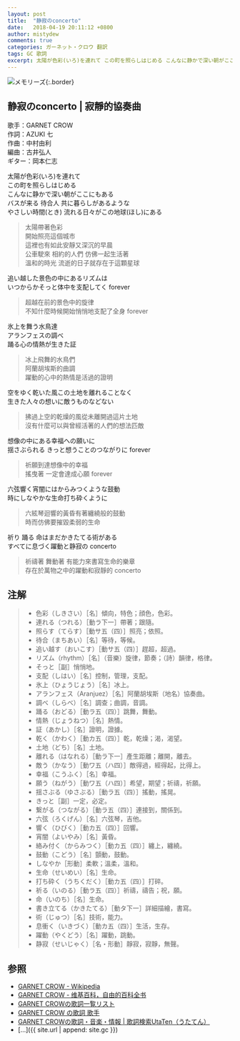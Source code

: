 ```yaml
---
layout: post
title:  "静寂のconcerto"
date:   2018-04-19 20:11:12 +0800
author: mistydew
comments: true
categories: ガーネット・クロウ 翻訳
tags: GC 歌詞
excerpt: 太陽が色彩(いろ)を連れて この町を照らしはじめる こんなに静かで深い朝がここにもある バスが来る 待合人 共に暮らしがあるような やさしい時間(とき) 流れる日々がこの地球(ほし)にある
---
```

![メモリーズ](https://raw.githubusercontent.com/mistydew/gc2/master/cover/album/Album_09th_%E3%83%A1%E3%83%A2%E3%83%AA%E3%83%BC%E3%82%BA.jpg){:.border}

## 静寂のconcerto | 寂靜的協奏曲

歌手：GARNET CROW<br>
作詞：AZUKI 七<br>
作曲：中村由利<br>
編曲：古井弘人<br>
ギター：岡本仁志

太陽が色彩(いろ)を連れて<br>
この町を照らしはじめる<br>
こんなに静かで深い朝がここにもある<br>
バスが来る 待合人 共に暮らしがあるような<br>
やさしい時間(とき) 流れる日々がこの地球(ほし)にある

> 太陽帶著色彩<br>
> 開始照亮這個城市<br>
> 這裡也有如此安靜又深沉的早晨<br>
> 公車駛來 相約的人們 仿佛一起生活著<br>
> 溫和的時光 流逝的日子就存在于這顆星球

追い越した景色の中にあるリズムは<br>
いつからかそっと体中を支配してく forever

> 超越在前的景色中的旋律<br>
> 不知什麼時候開始悄悄地支配了全身 forever

氷上を舞う水鳥達<br>
アランフェスの調べ<br>
踊る心の情熱が生きた証

> 冰上飛舞的水鳥們<br>
> 阿蘭胡埃斯的曲調<br>
> 躍動的心中的熱情是活過的證明

空をゆく乾いた風この土地を離れることなく<br>
生きた人々の想いに敵うものなどない

> 拂過上空的乾燥的風從未離開過這片土地<br>
> 沒有什麼可以與曾經活著的人們的想法匹敵

想像の中にある幸福への願いに<br>
揺さぶられる きっと想うことのつながりに forever

> 祈願到達想像中的幸福<br>
> 搖曳著 一定會達成心願 forever

六弦響く宵闇にはからみつくような鼓動<br>
時にしなやかな生命打ち砕くように

> 六絃琴迴響的黃昏有著纏繞般的鼓動<br>
> 時而仿佛要摧毀柔弱的生命

祈り 踊る 命はまだかきたてる術がある<br>
すべてに息づく躍動と静寂の concerto

> 祈禱著 舞動著 有能力來書寫生命的樂章<br>
> 存在於萬物之中的躍動和寂靜的 concerto

## 注解

> * 色彩（しきさい）［名］傾向，特色；顔色，色彩。
> * 連れる（つれる）［動ラ下一］帶著；跟隨。
> * 照らす（てらす）［動サ五（四）］照亮；依照。
> * 待合（まちあい）［名］等待，等候。
> * 追い越す（おいこす）［動サ五（四）］趕超，超過。
> * リズム（rhythm）［名］（音樂）旋律，節奏；（詩）韻律，格律。
> * そっと［副］悄悄地。
> * 支配（しはい）［名］控制，管理，支配。
> * 氷上（ひょうじょう）［名］冰上。
> * アランフェス（Aranjuez）［名］阿蘭胡埃斯（地名）協奏曲。
> * 調べ（しらべ）［名］調查；曲調，音調。
> * 踊る（おどる）［動ラ五（四）］跳舞，舞動。
> * 情熱（じょうねつ）［名］熱情。
> * 証（あかし）［名］證明，證據。
> * 乾く（かわく）［動カ五（四）］乾，乾燥；渴，渴望。
> * 土地（どち）［名］土地。
> * 離れる（はなれる）［動ラ下一］產生距離；離開，離去。
> * 敵う（かなう）［動ワ五（ハ四）］敵得過，經得起，比得上。
> * 幸福（こうふく）［名］幸福。
> * 願う（ねがう）［動ワ五（ハ四）］希望，期望；祈禱，祈願。
> * 揺さぶる（ゆさぶる）［動ラ五（四）］搖動，搖晃。
> * きっと［副］一定，必定。
> * 繋がる（つながる）［動ラ五（四）］連接到，關係到。
> * 六弦（ろくげん）［名］六弦琴，吉他。
> * 響く（ひびく）［動カ五（四）］回響。
> * 宵闇（よいやみ）［名］黃昏。
> * 絡み付く（からみつく）［動カ五（四）］纏上，纏繞。
> * 鼓動（こどう）［名］顫動，鼓動。
> * しなやか［形動］柔軟；溫柔，溫和。
> * 生命（せいめい）［名］生命。
> * 打ち砕く（うちくだく）［動カ五（四）］打碎。
> * 祈る（いのる）［動ラ五（四）］祈禱，禱告；祝，願。
> * 命（いのち）［名］生命。
> * 書き立てる（かきたてる）［動タ下一］詳細描繪，書寫。
> * 術（じゅつ）［名］技術，能力。
> * 息衝く（いきづく）［動カ五（四）］生活，生存。
> * 躍動（やくどう）［名］躍動，跳動。
> * 静寂（せいじゃく）［名・形動］靜寂，寂靜，無聲。

## 参照
* [GARNET CROW - Wikipedia](https://ja.wikipedia.org/wiki/GARNET_CROW)
* [GARNET CROW - 维基百科，自由的百科全书](https://zh.wikipedia.org/wiki/GARNET_CROW)
* [GARNET CROWの歌詞一覧リスト](https://www.uta-net.com/artist/344)
* [GARNET CROW の歌詞 歌手](http://www.kasi-time.com/subcat-uta-167-1.html)
* [GARNET CROWの歌詞・音楽・情報 \| 歌詞検索UtaTen（うたてん）](https://utaten.com/artist/GARNET+CROW)
* [...]({{ site.url | append: site.gc }})
